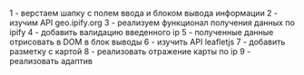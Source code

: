 1 - верстаем шапку с полем ввода и блоком вывода информации
2 - изучим API geo.ipify.org
3 - реализуем функционал получения данных по ipify
4 - добавить валидацию введенного ip
5 - полученные данные отрисовать в DOM в блок выводы
6 - изучить API leafletjs
7 - добавить разметку с картой
8 - реализовать отражение карты по ip
9 - реализовать адаптив
